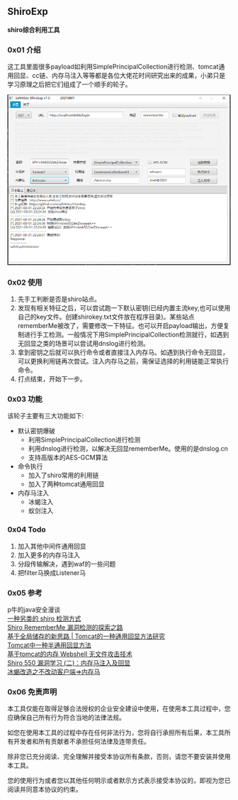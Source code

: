 ##  ShiroExp
**shiro综合利用工具**

### 0x01 介绍

这工具里面很多payload如利用SimplePrincipalCollection进行检测、tomcat通用回显、cc链、内存马注入等等都是各位大佬花时间研究出来的成果，小弟只是学习原理之后把它们组成了一个顺手的轮子。


![](img/img_1.png)

### 0x02 使用
1. 先手工判断是否是shiro站点。
2. 发现有相关特征之后，可以尝试跑一下默认密钥(已经内置主流key,也可以使用自己的key文件。创建shirokey.txt文件放在程序目录)。某些站点rememberMe被改了，需要修改一下特征。也可以开启payload输出，方便复制进行手工检测。一般情况下用SimplePrincipalCollection检测就行，如遇到无回显之类的场景可以尝试用dnslog进行检测。
3. 拿到密钥之后就可以执行命令或者直接注入内存马。如遇到执行命令无回显，可以更换利用链再次尝试。注入内存马之前，需保证选择的利用链能正常执行命令。
4. 打点结束，开始下一步。


### 0x03 功能
该轮子主要有三大功能如下:
- 默认密钥爆破
  - 利用SimplePrincipalCollection进行检测
  - 利用dnslog进行检测，以解决无回显rememberMe。使用的是dnslog.cn
  - 支持高版本的AES-GCM算法
- 命令执行
  - 加入了shiro常用的利用链
  - 加入了两种tomcat通用回显
- 内存马注入
  - 冰蝎注入
  - 蚁剑注入


### 0x04 Todo
1. 加入其他中间件通用回显
2. 加入更多的内存马注入
3. 分段传输解决，遇到waf的一些问题
4. 把filter马换成Listener马





### 0x05 参考
p牛的java安全漫谈  
[一种另类的 shiro 检测方式](https://mp.weixin.qq.com/s?__biz=MzIzOTE1ODczMg==&mid=2247485052&idx=1&sn=b007a722e233b45982b7a57c3788d47d&scene=21#wechat_redirect)  
[Shiro RememberMe 漏洞检测的探索之路](https://mp.weixin.qq.com/s/jV3B6IsPARRaxetZUht57w)  
[基于全局储存的新思路 | Tomcat的一种通用回显方法研究](https://mp.weixin.qq.com/s?__biz=MzIwNDA2NDk5OQ==&mid=2651374294&idx=3&sn=82d050ca7268bdb7bcf7ff7ff293d7b3)  
[Tomcat中一种半通用回显方法](https://xz.aliyun.com/t/7348#toc-0)  
[基于tomcat的内存 Webshell 无文件攻击技术](https://xz.aliyun.com/t/7388)  
[Shiro 550 漏洞学习 (二)：内存马注入及回显](http://wjlshare.com/archives/1545)  
[冰蝎改造之不改动客户端=>内存马](https://mp.weixin.qq.com/s/r4cU84fASjflHrp-pE-ybg)
### 0x06 免责声明

本工具仅能在取得足够合法授权的企业安全建设中使用，在使用本工具过程中，您应确保自己所有行为符合当地的法律法规。

如您在使用本工具的过程中存在任何非法行为，您将自行承担所有后果，本工具所有开发者和所有贡献者不承担任何法律及连带责任。

除非您已充分阅读、完全理解并接受本协议所有条款，否则，请您不要安装并使用本工具。

您的使用行为或者您以其他任何明示或者默示方式表示接受本协议的，即视为您已阅读并同意本协议的约束。


